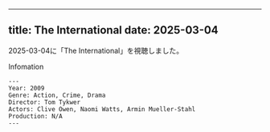 
---
title: The International
date: 2025-03-04
---

2025-03-04に「The International」を視聴しました。

Infomation
```
---
Year: 2009
Genre: Action, Crime, Drama
Director: Tom Tykwer
Actors: Clive Owen, Naomi Watts, Armin Mueller-Stahl
Production: N/A
---
```

